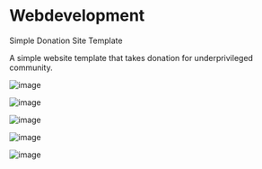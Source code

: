# Webdevelopment 
Simple Donation Site Template

A simple website template that takes donation for underprivileged community.


![image](https://user-images.githubusercontent.com/67628300/128602045-533237a7-8503-404a-82f2-220f69d4ba28.png)

![image](https://user-images.githubusercontent.com/67628300/128602098-b4f2a8a5-d98b-4658-af81-6072e4bd3a29.png)

![image](https://user-images.githubusercontent.com/67628300/128602118-fea3c1c6-ed40-4c29-a00b-88070bd36600.png)

![image](https://user-images.githubusercontent.com/67628300/128602147-9db97b9c-cb5a-44a7-a778-4ef56fc5cd68.png)

![image](https://user-images.githubusercontent.com/67628300/128602131-c7df234c-a860-47fa-8ba7-ef2182c5c61a.png)
